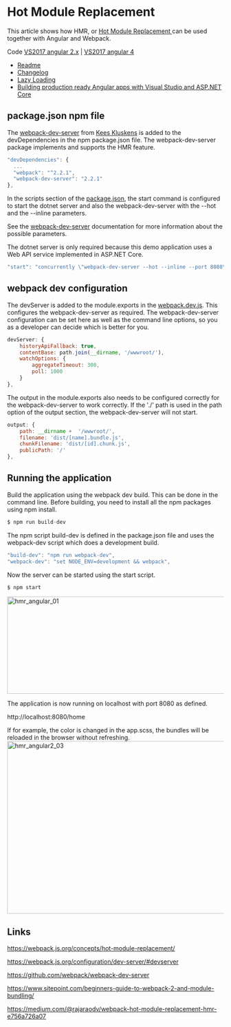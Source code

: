 # Hot Module Replacement

This article shows how HMR, or <a href="https://webpack.js.org/concepts/hot-module-replacement/">Hot Module Replacement </a>can be used together with Angular and Webpack.

Code <a href="https://github.com/damienbod/Angular2WebpackVisualStudio">VS2017 angular 2.x</a> | <a href="https://github.com/damienbod/Angular2WebpackVisualStudio/tree/angular4">VS2017 angular 4</a> 

<ul>	
    <li><a href="https://github.com/damienbod/Angular2WebpackVisualStudio/blob/master/README.md">Readme</a></li>
    <li><a href="https://github.com/damienbod/Angular2WebpackVisualStudio/blob/master/CHANGELOG.md">Changelog</a></li>
    <li><a href="https://github.com/damienbod/Angular2WebpackVisualStudio/blob/master/LAZY_LOADING.md">Lazy Loading</a></li>
    <li><a href="https://damienbod.com/2017/01/01/building-production-ready-angular-apps-with-visual-studio-and-asp-net-core/">Building production ready Angular apps with Visual Studio and ASP.NET Core</a></li>
</ul>

## package.json npm file

The <a href="https://webpack.js.org/configuration/dev-server/#devserver">webpack-dev-server</a> from <a href="https://twitter.com/keeskluskens">Kees Kluskens</a> is added to the devDependencies in the npm package.json file. The webpack-dev-server package implements and supports the HMR feature.
```javascript
"devDependencies": {
  ...
  "webpack": "^2.2.1",
  "webpack-dev-server": "2.2.1"
},
```

In the scripts section of the <a href="https://github.com/damienbod/Angular2WebpackVisualStudio/blob/master/src/Angular2WebpackVisualStudio/package.json">package.json</a>, the start command is configured to start the dotnet server and also the webpack-dev-server with the --hot and the --inline parameters.  

See the <a href="https://webpack.js.org/configuration/dev-server/#devserver">webpack-dev-server</a> documentation for more information about the possible parameters.

The dotnet server is only required because this demo application uses a Web API service implemented in ASP.NET Core.

```javascript
"start": "concurrently \"webpack-dev-server --hot --inline --port 8080\" \"dotnet run\" "
```

## webpack dev configuration

The devServer is added to the module.exports in the <a href="https://github.com/damienbod/Angular2WebpackVisualStudio/blob/master/src/Angular2WebpackVisualStudio/webpack.dev.js">webpack.dev.js</a>. This configures the webpack-dev-server as required. The webpack-dev-server configuration  can be set here as well as the command line options, so you as a developer can decide which is better for you.
```javascript
devServer: {
	historyApiFallback: true,
	contentBase: path.join(__dirname, '/wwwroot/'),
	watchOptions: {
		aggregateTimeout: 300,
		poll: 1000
	}
},
```

The output in the module.exports also needs to be configured correctly for the webpack-dev-server to work correctly. If the './' path is used in the path option of the output section, the webpack-dev-server will not start.
```javascript
output: {
	path: __dirname +  '/wwwroot/',
	filename: 'dist/[name].bundle.js',
	chunkFilename: 'dist/[id].chunk.js',
	publicPath: '/'
},
```

## Running the application

Build the application using the webpack dev build. This can be done in the command line. Before building, you need to install all the npm packages using npm install.
```javascript
$ npm run build-dev
```

The npm script build-dev is defined in the package.json file and uses the webpack-dev script which does a development build.
```javascript
"build-dev": "npm run webpack-dev",
"webpack-dev": "set NODE_ENV=development && webpack",
```

Now the server can be started using the start script.
```javascript
$ npm start
```

<img src="https://damienbod.files.wordpress.com/2017/02/hmr_angular_01.png?w=600" alt="hmr_angular_01" width="600" height="226" class="alignnone size-medium wp-image-8294" />

The application is now running on localhost with port 8080 as defined.

http://localhost:8080/home

If for example, the color is changed in the app.scss, the bundles will be reloaded in the browser without refreshing.
<img src="https://damienbod.files.wordpress.com/2017/02/hmr_angular2_03.gif?w=600" alt="hmr_angular2_03" width="600" height="401" class="alignnone size-medium wp-image-8302" />

## Links

https://webpack.js.org/concepts/hot-module-replacement/

https://webpack.js.org/configuration/dev-server/#devserver

https://github.com/webpack/webpack-dev-server

https://www.sitepoint.com/beginners-guide-to-webpack-2-and-module-bundling/

https://medium.com/@rajaraodv/webpack-hot-module-replacement-hmr-e756a726a07
